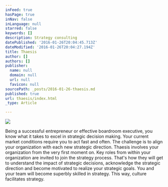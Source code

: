 ```yaml
---
inFeed: true
hasPage: true
inNav: false
inLanguage: null
starred: false
keywords: []
description: Strategy consulting
datePublished: '2016-01-26T20:04:45.713Z'
dateModified: '2016-01-26T20:04:27.194Z'
title: Thaesis
author: []
authors: []
publisher:
  name: null
  domain: null
  url: null
  favicon: null
sourcePath: _posts/2016-01-26-thaesis.md
published: true
url: thaesis/index.html
_type: Article

---
```

![](https://the-grid-user-content.s3-us-west-2.amazonaws.com/eea28858-d7ff-4169-baa9-edc226555ead.JPG)

Being a successful entrepreneur or effective boardroom executive, you know what it takes to excel in strategic decision making. Your current market conditions require you to act fast and often. The challenge is to align your organization with each new strategic direction. Thaesis involves your organization from the very first moment on. Key roles from within your organization are invited to join the strategy process. That's how they will get to understand the impact of strategic decisions, acknowledge the strategic direction and become motivated to realize your strategic goals. You and your team will become superbly skilled in strategy. This way, culture facilitates strategy.